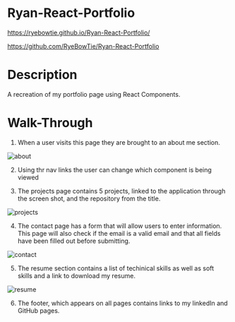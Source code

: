 # Ryan-React-Portfolio
https://ryebowtie.github.io/Ryan-React-Portfolio/

https://github.com/RyeBowTie/Ryan-React-Portfolio

# Description 

A recreation of my portfolio page using React Components.

# Walk-Through

1. When a user visits this page they are brought to an about me section.

![about](https://user-images.githubusercontent.com/74829094/127045217-7dd37e5f-d41c-48a7-8408-f7ac2603ed50.png)

2. Using thr nav links the user can change which component is being viewed 

3. The projects page contains 5 projects, linked to the application through the screen shot, and the repository from the title. 

![projects](https://user-images.githubusercontent.com/74829094/127045239-4469f746-11b0-4374-93d1-11234f7ad128.png)


4. The contact page has a form that will allow users to enter information. This page will also check if the email is a valid email and that all fields have been filled out before submitting. 

![contact](https://user-images.githubusercontent.com/74829094/127045255-950fab93-aadd-4002-a0a6-ce933d63207b.png)

5. The resume section contains a list of techinical skills as well as soft skills and a link to download my resume.

![resume](https://user-images.githubusercontent.com/74829094/127045266-9bc1695b-9e82-45dd-b2d7-02fd0b8d094d.png)

6. The footer, which appears on all pages contains links to my linkedIn and GitHub pages.  
